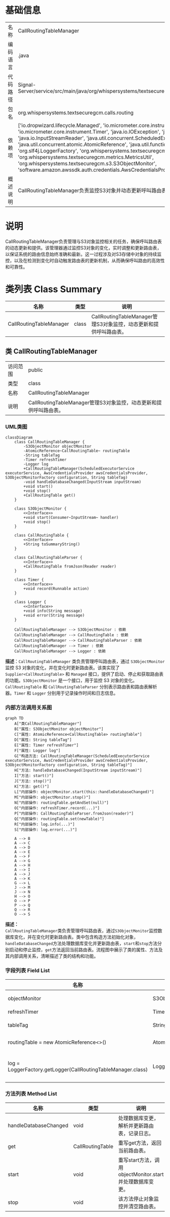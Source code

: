 # 基础信息

|      |      |
|------|------|
| 名称 | CallRoutingTableManager |
| 编码语言 | .java |
| 代码路径 | Signal-Server/service/src/main/java/org/whispersystems/textsecuregcm/calls/routing/CallRoutingTableManager.java |
| 包名 | org.whispersystems.textsecuregcm.calls.routing |
| 依赖项 | ['io.dropwizard.lifecycle.Managed', 'io.micrometer.core.instrument.Metrics', 'io.micrometer.core.instrument.Timer', 'java.io.IOException', 'java.io.InputStream', 'java.io.InputStreamReader', 'java.util.concurrent.ScheduledExecutorService', 'java.util.concurrent.atomic.AtomicReference', 'java.util.function.Supplier', 'org.slf4j.Logger', 'org.slf4j.LoggerFactory', 'org.whispersystems.textsecuregcm.configuration.S3ObjectMonitorFactory', 'org.whispersystems.textsecuregcm.metrics.MetricsUtil', 'org.whispersystems.textsecuregcm.s3.S3ObjectMonitor', 'software.amazon.awssdk.auth.credentials.AwsCredentialsProvider'] |
| 概述说明 | CallRoutingTableManager负责监控S3对象并动态更新呼叫路由表。 |

# 说明

CallRoutingTableManager负责管理与S3对象监控相关的任务，确保呼叫路由表的动态更新和提供。该管理器通过监控S3对象的变化，实时调整和更新路由表，以保证系统的路由信息始终准确和最新。这一过程涉及对S3存储中对象的持续监控，以及在检测到变化时自动触发路由表的更新机制，从而确保呼叫路由的高效性和可靠性。

# 类列表 Class Summary

| 名称   | 类型  | 说明 |
|-------|------|-------------|
| CallRoutingTableManager | class | CallRoutingTableManager管理S3对象监控，动态更新和提供呼叫路由表。 |



## 类 CallRoutingTableManager

|      |      |
|------|------|
| 访问范围 | public |
| 类型 | class |
| 名称 | CallRoutingTableManager |
| 说明 | CallRoutingTableManager管理S3对象监控，动态更新和提供呼叫路由表。 |


### UML类图

```mermaid
classDiagram
    class CallRoutingTableManager {
        -S3ObjectMonitor objectMonitor
        -AtomicReference~CallRoutingTable~ routingTable
        -String tableTag
        -Timer refreshTimer
        -Logger log
        +CallRoutingTableManager(ScheduledExecutorService executorService, AwsCredentialsProvider awsCredentialsProvider, S3ObjectMonitorFactory configuration, String tableTag)
        -void handleDatabaseChanged(InputStream inputStream)
        +void start()
        +void stop()
        +CallRoutingTable get()
    }

    class S3ObjectMonitor {
        <<Interface>>
        +void start(Consumer~InputStream~ handler)
        +void stop()
    }

    class CallRoutingTable {
        <<Interface>>
        +String toSummaryString()
    }

    class CallRoutingTableParser {
        <<Interface>>
        +CallRoutingTable fromJson(Reader reader)
    }

    class Timer {
        <<Interface>>
        +void record(Runnable action)
    }

    class Logger {
        <<Interface>>
        +void info(String message)
        +void error(String message)
    }

    CallRoutingTableManager --> S3ObjectMonitor : 依赖
    CallRoutingTableManager --> CallRoutingTable : 依赖
    CallRoutingTableManager --> CallRoutingTableParser : 依赖
    CallRoutingTableManager --> Timer : 依赖
    CallRoutingTableManager --> Logger : 依赖
```

**描述**：`CallRoutingTableManager` 类负责管理呼叫路由表，通过 `S3ObjectMonitor` 监控 S3 对象的变化，并在变化时更新路由表。该类实现了 `Supplier<CallRoutingTable>` 和 `Managed` 接口，提供了启动、停止和获取路由表的功能。`S3ObjectMonitor` 是一个接口，用于监控 S3 对象的变化。`CallRoutingTable` 和 `CallRoutingTableParser` 分别表示路由表和路由表解析器。`Timer` 和 `Logger` 分别用于记录操作时间和日志信息。


### 内部方法调用关系图

```mermaid
graph TD
    A["类CallRoutingTableManager"]
    B["属性: S3ObjectMonitor objectMonitor"]
    C["属性: AtomicReference<CallRoutingTable> routingTable"]
    D["属性: String tableTag"]
    E["属性: Timer refreshTimer"]
    F["属性: Logger log"]
    G["构造方法: CallRoutingTableManager(ScheduledExecutorService executorService, AwsCredentialsProvider awsCredentialsProvider, S3ObjectMonitorFactory configuration, String tableTag)"]
    H["方法: handleDatabaseChanged(InputStream inputStream)"]
    I["方法: start()"]
    J["方法: stop()"]
    K["方法: get()"]
    L["内部操作: objectMonitor.start(this::handleDatabaseChanged)"]
    M["内部操作: objectMonitor.stop()"]
    N["内部操作: routingTable.getAndSet(null)"]
    O["内部操作: refreshTimer.record(...)"]
    P["内部操作: CallRoutingTableParser.fromJson(reader)"]
    Q["内部操作: routingTable.set(newTable)"]
    R["内部操作: log.info(...)"]
    S["内部操作: log.error(...)"]

    A --> B
    A --> C
    A --> D
    A --> E
    A --> F
    A --> G
    A --> H
    A --> I
    A --> J
    A --> K
    G --> L
    J --> M
    J --> N
    H --> O
    O --> P
    P --> Q
    Q --> R
    O --> S
```

**描述：**  
`CallRoutingTableManager`类负责管理呼叫路由表，通过`S3ObjectMonitor`监控数据库变化，并在变化时更新路由表。类中包含构造方法初始化对象，`handleDatabaseChanged`方法处理数据库变化并更新路由表，`start`和`stop`方法分别启动和停止监控，`get`方法返回当前路由表。流程图中展示了类的属性、方法及其内部调用关系，清晰描述了类的结构和功能。

### 字段列表 Field List

| 名称  | 类型  | 说明 |
|-------|-------|------|
| objectMonitor | S3ObjectMonitor | 私有不可变的S3对象监控器实例。 |
| refreshTimer | Timer | 私有定时器用于刷新操作。 |
| tableTag | String | 声明了一个私有的不可变字符串变量tableTag。 |
| routingTable = new AtomicReference<>() | AtomicReference<CallRoutingTable> | 私有原子引用变量存储CallRoutingTable对象。 |
| log = LoggerFactory.getLogger(CallRoutingTableManager.class) | Logger | 在CallRoutingTableManager类中定义了一个私有的静态日志记录器。 |

### 方法列表 Method List

| 名称  | 类型  | 说明 |
|-------|-------|------|
| handleDatabaseChanged | void | 处理数据库变更，解析并更新路由表，记录日志。 |
| get | CallRoutingTable | 重写get方法，返回当前路由表。 |
| start | void | 重写start方法，调用objectMonitor.start并处理数据库变更。 |
| stop | void | 该方法停止对象监控并清空路由表。 |




